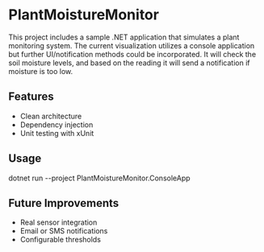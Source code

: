 # PlantMoistureMonitor
This project includes a sample .NET application that simulates a plant monitoring system.  The current visualization utilizes a console application but further UI/notification methods could be incorporated.  It will check the soil moisture levels, and based on the reading it will send a notification if moisture is too low.

## Features
- Clean architecture
- Dependency injection
- Unit testing with xUnit

## Usage
dotnet run --project PlantMoistureMonitor.ConsoleApp

## Future Improvements
- Real sensor integration
- Email or SMS notifications
- Configurable thresholds

